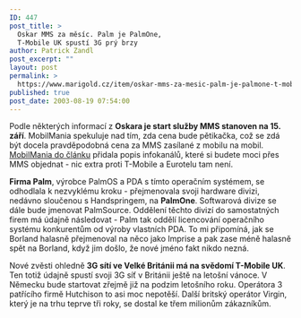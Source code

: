 ```yaml
---
ID: 447
post_title: >
  Oskar MMS za měsíc. Palm je PalmOne,
  T-Mobile UK spustí 3G prý brzy
author: Patrick Zandl
post_excerpt: ""
layout: post
permalink: >
  https://www.marigold.cz/item/oskar-mms-za-mesic-palm-je-palmone-t-mobile-uk-spusti-3g-pry-brzy
published: true
post_date: 2003-08-19 07:54:00
---
```

<P>Podle některých informací z <STRONG>Oskara je start služby MMS stanoven na 15. září</STRONG>. MobilMania spekuluje nad tím, zda cena bude pětikačka, což se zdá být docela pravděpodobná cena za MMS zasílané z mobilu na mobil. <A href="http://www.mobilmania.cz/Operatori/AR.asp?ARI=105146" target=_blank>MobilMania do článku</A> přidala popis infokanálů, které si budete moci přes MMS objednat - nic extra proti T-Mobile a Eurotelu tam není. </P>
<P><STRONG>Firma Palm</STRONG>, výrobce PalmOS a PDA s tímto operačním systémem, se odhodlala k nezvyklému kroku - přejmenovala svoji hardware divizi, nedávno sloučenou s Handspringem, na <STRONG>PalmOne</STRONG>. Softwarová divize se dále bude jmenovat PalmSource. Oddělení těchto divizí do samostatných firem má údajně následovat - Palm tak oddělí licencování operačního systému konkurentům od výroby vlastních PDA. To mi připomíná, jak se Borland halasně přejmenoval na něco jako Imprise a pak zase méně halasně spět na Borland, když jim došlo, že nové jméno fakt nikdo nezná. </P>
<P>Nové zvěsti ohledně <STRONG>3G sítí ve Velké Británii má na svědomí T-Mobile UK</STRONG>. Ten totiž údajně spustí svoji 3G síť v Británii ještě na letošní vánoce. V Německu bude startovat zřejmě již na podzim letošního roku. Operátora 3 patřícího firmě Hutchison to asi moc nepotěší. Další britský operátor Virgin, který je na trhu teprve tři roky, se dostal ke třem milionům zákazníkům. </P>